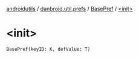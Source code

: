 [androidutils](../../index.md) / [danbroid.util.prefs](../index.md) / [BasePref](index.md) / [&lt;init&gt;](./-init-.md)

# &lt;init&gt;

`BasePref(keyID: K, defValue: T)`